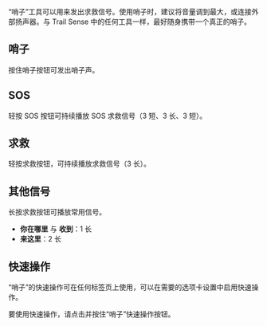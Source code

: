 “哨子”工具可以用来发出求救信号。使用哨子时，建议将音量调到最大，或连接外部扬声器。与 Trail Sense 中的任何工具一样，最好随身携带一个真正的哨子。

## 哨子
按住哨子按钮可发出哨子声。

## SOS
轻按 SOS 按钮可持续播放 SOS 求救信号（3 短、3 长、3 短）。

## 求救
轻按求救按钮，可持续播放求救信号（3 长）。

## 其他信号
长按求救按钮可播放常用信号。

- **你在哪里** 与 **收到**：1 长
- **来这里**：2 长

## 快速操作
“哨子”的快速操作可在任何标签页上使用，可以在需要的选项卡设置中启用快速操作。

要使用快速操作，请点击并按住“哨子”快速操作按钮。
